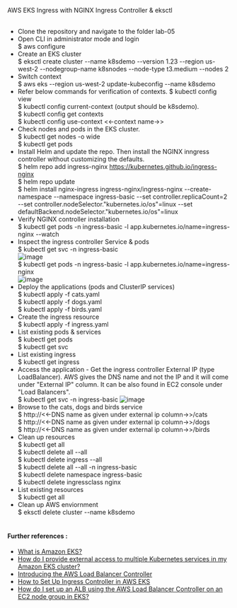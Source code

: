 AWS EKS Ingress with NGINX Ingress Controller & eksctl <br/><br/>
* Clone the repository and navigate to the folder lab-05 <br/>
* Open CLI in administrator mode and login <br/>
  $ aws configure <br/>
* Create an EKS cluster <br/>
  $ eksctl create cluster --name k8sdemo --version 1.23 --region us-west-2 --nodegroup-name k8snodes --node-type t3.medium --nodes 2 <br/>
* Switch context <br/>
  $ aws eks --region us-west-2 update-kubeconfig --name k8sdemo <br/>
* Refer below commands for verification of contexts.
  $ kubectl config view <br/>
  $ kubectl config current-context (output should be k8sdemo).<br/>
  $ kubectl config get contexts <br/>
  $ kubectl config use-context <<-context name->> <br/>
* Check nodes and pods in the EKS cluster.<br/>
  $ kubectl get nodes -o wide <br/>
  $ kubectl get pods <br/>
* Install Helm and update the repo. Then install the NGINX inngress controller without customizing the defaults.<br/>
  $ helm repo add ingress-nginx https://kubernetes.github.io/ingress-nginx <br/>
  $ helm repo update <br/>
  $ helm install nginx-ingress ingress-nginx/ingress-nginx --create-namespace --namespace ingress-basic --set controller.replicaCount=2 --set   controller.nodeSelector."kubernetes.io/os"=linux --set defaultBackend.nodeSelector."kubernetes.io/os"=linux <br/>
* Verify NGINX controller installation <br/>
  $ kubectl get pods -n ingress-basic -l app.kubernetes.io/name=ingress-nginx --watch <br/>
* Inspect the ingress controller Service & pods <br/>
  $ kubectl get svc -n ingress-basic <br/>
    ![image](https://user-images.githubusercontent.com/92582005/202901389-74dac10d-f48a-42bf-827d-051c5cdfef9d.png) <br/>
  $ kubectl get pods -n ingress-basic -l app.kubernetes.io/name=ingress-nginx <br/>
    ![image](https://user-images.githubusercontent.com/92582005/202901432-f2a989c9-9929-4f19-83b2-d9c00fbe65c7.png) <br/>
* Deploy the applications (pods and ClusterIP services) <br/>
  $ kubectl apply -f cats.yaml <br/>
  $ kubectl apply -f dogs.yaml <br/>
  $ kubectl apply -f birds.yaml <br/>
* Create the ingress resource <br/>
  $ kubectl apply -f ingress.yaml <br/>
* List existing pods & services <br/>
  $ kubectl get pods <br/>
  $ kubectl get svc <br/>
* List existing ingress <br/>
  $ kubectl get ingress <br/>
* Access the application - Get the ingress controller External IP (type LoadBalancer). AWS gives the DNS name and not the IP and it will come under "External IP" column. It can be also found in EC2 console under "Load Balancers". <br/>
  $ kubectl get svc -n ingress-basic
  ![image](https://user-images.githubusercontent.com/92582005/202900773-90d48063-fe27-48ef-b5d3-3ee7f5887397.png) <br/>
* Browse to the cats, dogs and birds service <br/>
  $ http://<<-DNS name as given under external ip column->>/cats <br/>
  $ http://<<-DNS name as given under external ip column->>/dogs <br/>
  $ http://<<-DNS name as given under external ip column->>/birds <br/>
* Clean up resources <br/>
  $ kubectl get all <br/>
  $ kubectl delete all --all <br/>
  $ kubectl delete ingress --all <br/>
  $ kubectl delete all --all -n ingress-basic <br/>
  $ kubectl delete namespace ingress-basic <br/>
  $ kubectl delete ingressclass nginx <br/>
* List existing resources <br/>
  $ kubectl get all <br/>
* Clean up AWS enviornment <br/>
  $ eksctl delete cluster --name k8sdemo <br/><br/>
#### Further references :
* [What is Amazon EKS?](https://docs.aws.amazon.com/eks/latest/userguide/what-is-eks.html)<br/>
* [How do I provide external access to multiple Kubernetes services in my Amazon EKS cluster?](https://aws.amazon.com/premiumsupport/knowledge-center/eks-access-kubernetes-services/)<br/>
* [Introducing the AWS Load Balancer Controller](https://aws.amazon.com/blogs/containers/introducing-aws-load-balancer-controller/)<br/>
* [How to Set Up Ingress Controller in AWS EKS](https://towardsdatascience.com/how-to-set-up-ingress-controller-in-aws-eks-d745d9107307)<br/>
* [How do I set up an ALB using the AWS Load Balancer Controller on an EC2 node group in EKS?](https://www.youtube.com/watch?v=TUS8KWaGKco)<br/>
  
  

